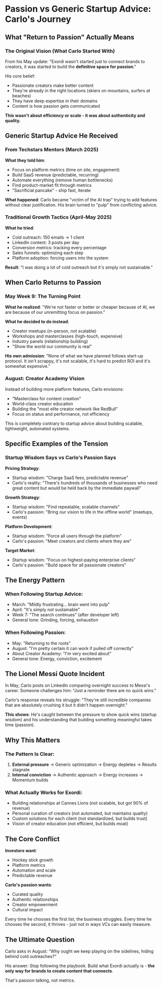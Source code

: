 # Passion vs Generic Startup Advice: Carlo's Journey

## What "Return to Passion" Actually Means

### The Original Vision (What Carlo Started With)
From his May update: "Exordi wasn't started just to connect brands to creators, it was started to build the **definitive space for passion**."

His core belief: 
- Passionate creators make better content
- They're already in the right locations (skiers on mountains, surfers at beaches)
- They have deep expertise in their domains
- Content is how passion gets communicated

**This wasn't about efficiency or scale - it was about authenticity and quality.**

## Generic Startup Advice He Received

### From Techstars Mentors (March 2025)
**What they told him**:
- Focus on platform metrics (time on site, engagement)
- Build SaaS revenue (predictable, recurring)
- Automate everything (remove human bottlenecks)
- Find product-market fit through metrics
- "Sacrificial pancake" - ship fast, iterate

**What happened**: Carlo became "victim of the AI trap" trying to add features without clear justification. His brain turned to "pulp" from conflicting advice.

### Traditional Growth Tactics (April-May 2025)
**What he tried**:
- Cold outreach: 150 emails → 1 client
- LinkedIn content: 3 posts per day
- Conversion metrics: tracking every percentage
- Sales funnels: optimizing each step
- Platform adoption: forcing users into the system

**Result**: "I was doing a lot of cold outreach but it's simply not sustainable."

## When Carlo Returns to Passion

### May Week 9: The Turning Point
**What he realized**: "We're not faster or better or cheaper because of AI, we are because of our unremitting focus on passion."

**What he decided to do instead**:
- Creator meetups (in-person, not scalable)
- Workshops and masterclasses (high-touch, expensive)
- Industry panels (relationship building)
- "Show the world our community is real"

**His own admission**: "None of what we have planned follows start-up protocol. It isn't scrappy, it's not scalable, it's hard to predict ROI and it's somewhat expensive."

### August: Creator Academy Vision
Instead of building more platform features, Carlo envisions:
- "Masterclass for content creation"
- World-class creator education
- Building the "most elite creator network like RedBull"
- Focus on status and performance, not efficiency

This is completely contrary to startup advice about building scalable, lightweight, automated systems.

## Specific Examples of the Tension

### Startup Wisdom Says vs Carlo's Passion Says

**Pricing Strategy**:
- Startup wisdom: "Charge SaaS fees, predictable revenue"
- Carlo's reality: "There's hundreds of thousands of businesses who need great content but would be held back by the immediate paywall"

**Growth Strategy**:
- Startup wisdom: "Find repeatable, scalable channels"
- Carlo's passion: "Bring our vision to life in the offline world" (meetups, events)

**Platform Development**:
- Startup wisdom: "Force all users through the platform"
- Carlo's passion: "Meet creators and clients where they are"

**Target Market**:
- Startup wisdom: "Focus on highest-paying enterprise clients"
- Carlo's passion: "Build space for all passionate creators"

## The Energy Pattern

### When Following Startup Advice:
- March: "Mildly frustrating... brain went into pulp"
- April: "It's simply not sustainable"
- Week 7: "The search continues" (after developer left)
- General tone: Grinding, forcing, exhaustion

### When Following Passion:
- May: "Returning to the roots"
- August: "I'm pretty certain it can work if pulled off correctly"
- About Creator Academy: "I'm very excited about"
- General tone: Energy, conviction, excitement

## The Lionel Messi Quote Incident

In May, Carlo posts on LinkedIn comparing overnight success to Messi's career. Someone challenges him: "Just a reminder there are no quick wins."

Carlo's response reveals his struggle: "They're still incredible companies that are absolutely crushing it but it didn't happen overnight."

**This shows**: He's caught between the pressure to show quick wins (startup wisdom) and his understanding that building something meaningful takes time (passion).

## Why This Matters

### The Pattern Is Clear:
1. **External pressure** → Generic optimization → Energy depletes → Results stagnate
2. **Internal conviction** → Authentic approach → Energy increases → Momentum builds

### What Actually Works for Exordi:
- Building relationships at Cannes Lions (not scalable, but got 90% of revenue)
- Personal curation of creators (not automated, but maintains quality)
- Custom solutions for each client (not standardized, but builds trust)
- Vision of creator education (not efficient, but builds moat)

## The Core Conflict

**Investors want**: 
- Hockey stick growth
- Platform metrics
- Automation and scale
- Predictable revenue

**Carlo's passion wants**:
- Curated quality
- Authentic relationships
- Creator empowerment
- Cultural impact

Every time he chooses the first list, the business struggles. Every time he chooses the second, it thrives - just not in ways VCs can easily measure.

## The Ultimate Question

Carlo asks in August: "Why ought we keep playing on the sidelines, hiding behind cold outreaches?"

His answer: Stop following the playbook. Build what Exordi actually is - **the only way for brands to create content that connects**.

That's passion talking, not metrics.